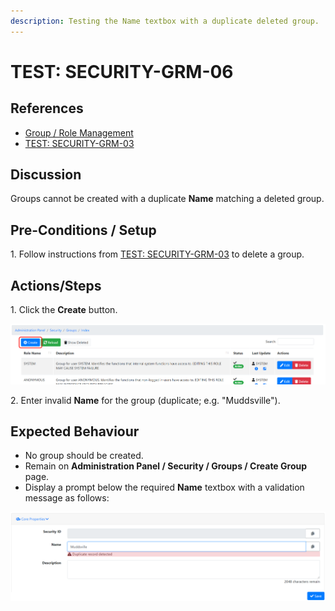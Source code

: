 ```yaml
---
description: Testing the Name textbox with a duplicate deleted group.
---
```


# TEST: SECURITY-GRM-06

## References

* [Group / Role Management](../../../../../../../operations-1/system-administration/security-administration/group-role-management.md)
* [TEST: SECURITY-GRM-03](test-security-grm-03-1.md)

## Discussion

Groups cannot be created with a duplicate **Name** matching a deleted group.

## Pre-Conditions / Setup

1\. Follow instructions from [TEST: SECURITY-GRM-03](test-security-grm-03-1.md) to delete a group.

## Actions/Steps

1\. Click the **Create** button.

![](<../../../../../../../.gitbook/assets/image (295).png>)

2\. Enter invalid **Name** for the group (duplicate; e.g. "Muddsville").

## Expected Behaviour

* No group should be created.
* Remain on **Administration Panel / Security / Groups / Create Group** page.
* Display a prompt below the required **Name** textbox with a validation message as follows:

![](<../../../../../../../.gitbook/assets/image (328).png>)
